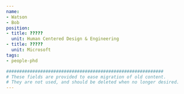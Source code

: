 ```yaml
---
name:
- Watson
- Bob
position:
- title: ?????
  unit: Human Centered Design & Engineering
- title: ?????
  unit: Microsoft
tags:
- people-phd

############################################################
# These fields are provided to ease migration of old content.
# They are not used, and should be deleted when no longer desired.
---
```

